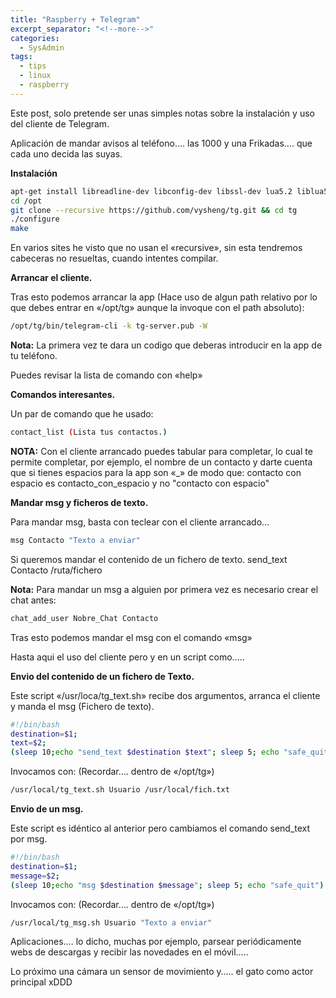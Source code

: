 ```yaml
---
title: "Raspberry + Telegram"
excerpt_separator: "<!--more-->"
categories:
  - SysAdmin
tags:
  - tips
  - linux
  - raspberry
---
```

Este post, solo pretende ser unas simples notas sobre la instalación y uso del cliente de Telegram.

Aplicación de mandar avisos al teléfono…. las 1000 y una Frikadas…. que cada uno decida las suyas.
<!--more-->


**Instalación**
```bash
apt-get install libreadline-dev libconfig-dev libssl-dev lua5.2 liblua5.2-dev libevent-dev libjansson-dev libpython-dev make python2.7-dev libevent-dev libjansson-dev
cd /opt
git clone --recursive https://github.com/vysheng/tg.git && cd tg
./configure
make
```

En varios sites he visto que no usan el «recursive», sin esta tendremos cabeceras no resueltas, cuando intentes compilar.

**Arrancar el cliente.**

Tras esto podemos arrancar la app (Hace uso de algun path relativo por lo que debes entrar en «/opt/tg» aunque la invoque con el path absoluto):
```bash
/opt/tg/bin/telegram-cli -k tg-server.pub -W
```

**Nota:** La primera vez te dara un codigo que deberas introducir en la app de tu teléfono.

Puedes revisar la lista de comando con «help»

**Comandos interesantes.**

Un par de comando que he usado:
```bash
contact_list (Lista tus contactos.)
```

**NOTA:** Con el cliente arrancado puedes tabular para completar, lo cual te permite completar, por ejemplo, el nombre de un contacto y darte cuenta que si tienes espacios para la app son «_» de modo que:
contacto con espacio es contacto_con_espacio y no "contacto con espacio"

**Mandar msg y ficheros de texto.**

Para mandar msg, basta con teclear con el cliente arrancado…
```bash
msg Contacto "Texto a enviar"
```

Si queremos mandar el contenido de un fichero de texto.
send_text Contacto /ruta/fichero

**Nota:** Para mandar un msg a alguien por primera vez es necesario crear el chat antes:
```bash
chat_add_user Nobre_Chat Contacto
```

Tras esto podemos mandar el msg con el comando «msg»

Hasta aqui el uso del cliente pero y en un script como…..

**Envio del contenido de un fichero de Texto.**

Este script «/usr/loca/tg_text.sh» recibe dos argumentos, arranca el cliente y manda el msg (Fichero de texto).
```bash
#!/bin/bash
destination=$1;
text=$2;
(sleep 10;echo "send_text $destination $text"; sleep 5; echo "safe_quit") | /opt/tg/bin/telegram-cli -k tg-server.pub -W
```

Invocamos con: (Recordar…. dentro de «/opt/tg»)
```bash
/usr/local/tg_text.sh Usuario /usr/local/fich.txt
```

**Envio de un msg.**

Este script es idéntico al anterior pero cambiamos el comando send_text por msg.
```bash
#!/bin/bash
destination=$1;
message=$2;
(sleep 10;echo "msg $destination $message"; sleep 5; echo "safe_quit") | /opt/tg/bin/telegram-cli -k tg-server.pub -W
```

Invocamos con: (Recordar…. dentro de «/opt/tg»)
```bash
/usr/local/tg_msg.sh Usuario "Texto a enviar"
```

Aplicaciones…. lo dicho, muchas por ejemplo, parsear periódicamente webs de descargas y recibir las novedades en el móvil…..

Lo próximo una cámara un sensor de movimiento y….. el gato como actor principal xDDD